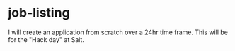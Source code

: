 # job-listing
I will create an application from scratch over a 24hr time frame. This will be for the "Hack day" at Salt.
